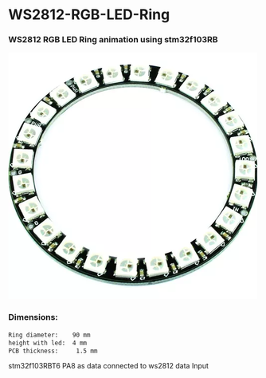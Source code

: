 # WS2812-RGB-LED-Ring

### WS2812 RGB  LED Ring animation using stm32f103RB

![alt text](https://github.com/amin-amani/WS2812-RGB-LED-Ring/blob/main/Doc/ws2812_ring.webp)


### Dimensions:
```
Ring diameter:    90 mm
height with led:  4 mm
PCB thickness:     1.5 mm
```
stm32f103RBT6 PA8 as data connected to ws2812 data Input

